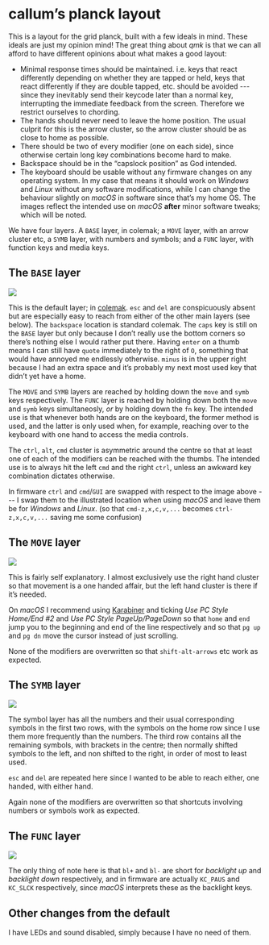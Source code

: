 # callum’s planck layout

This is a layout for the grid planck, built with a few ideals in mind. These ideals are just my opinion mind! The great thing about *qmk* is that we can all afford to have different opinions about what makes a good layout:

- Minimal response times should be maintained. i.e. keys that react differently depending on whether they are tapped or held, keys that react differently if they are double tapped, etc. should be avoided --- since they inevitably send their keycode later than a normal key, interrupting the immediate feedback from the screen. Therefore we restrict ourselves to chording.
- The hands should never need to leave the home position. The usual culprit for this is the arrow cluster, so the arrow cluster should be as close to home as possible.
- There should be two of every modifier (one on each side), since otherwise certain long key combinations become hard to make.
- Backspace should be in the “capslock position” as God intended.
- The keyboard should be usable without any firmware changes on any operating system. In my case that means it should work on *Windows* and *Linux* without any software modifications, while I can change the behaviour slightly on *macOS* in software since that’s my home OS. The images reflect the intended use on *macOS* **after** minor software tweaks; which will be noted.

We have four layers. A `BASE` layer, in colemak; a `MOVE` layer, with an arrow cluster etc, a `SYMB` layer, with numbers and symbols; and a `FUNC` layer, with function keys and media keys.

## The `BASE` layer
![](http://i.imgur.com/aEXOlWl.png)

This is the default layer; in [colemak](https://colemak.com). `esc` and `del` are conspicuously absent but are especially easy to reach from either of the other main layers (see below). The `backspace` location is standard colemak. The `caps` key is still on the `BASE` layer but only because I  don’t really use the bottom corners so there’s nothing else I would rather put there. Having `enter` on a thumb means I can still have `quote` immediately to the right of `O`, something that would have annoyed me endlessly otherwise. `minus` is in the upper right because I had an extra space and it’s probably my next most used key that didn’t yet have a home.

The `MOVE` and `SYMB` layers are reached by holding down the `move` and `symb` keys respectively. The `FUNC` layer is reached by holding down both the `move` and `symb` keys simultaneosly, *or* by holding down the `fn` key. The intended use is that whenever both hands are on the keyboard, the former method is used, and the latter is only used when, for example, reaching over to the keyboard with one hand to access the media controls. 

The `ctrl`, `alt`, `cmd` cluster is asymmetric around the centre so that at least one of each of the modifiers can be reached with the thumbs. The intended use is to always hit the left `cmd` and the right `ctrl`, unless an awkward key combination dictates otherwise.

In firmware `ctrl` and `cmd`/`GUI` are swapped with respect to the image above --- I swap them to the illustrated location when using *macOS* and leave them be for *Windows* and *Linux*. (so that `cmd-z,x,c,v,...` becomes `ctrl-z,x,c,v,...` saving me some confusion)

## The `MOVE` layer
![](http://i.imgur.com/KXRSuHT.png)

This is fairly self explanatory. I almost exclusively use the right hand cluster so that movement is a one handed affair, but the left hand cluster is there if it’s needed.

On *macOS* I recommend using [Karabiner](https://pqrs.org/osx/karabiner/) and ticking *Use PC Style Home/End #2* and *Use PC Style PageUp/PageDown* so that `home` and `end` jump you to the beginning and end of the line respectively and so that `pg up` and `pg dn` move the cursor instead of just scrolling.

None of the modifiers are overwritten so that `shift-alt-arrows` etc work as expected.

## The `SYMB` layer
![](http://i.imgur.com/iuU144Y.png)

The symbol layer has all the numbers and their usual corresponding symbols in the first two rows, with the symbols on the home row since I use them more frequently than the numbers. The third row contains all the remaining symbols, with brackets in the centre; then normally shifted symbols to the left, and non shifted to the right, in order of most to least used.

`esc` and `del` are repeated here since I wanted to be able to reach either, one handed, with either hand.

Again none of the modifiers are overwritten so that shortcuts involving numbers or symbols work as expected.

## The `FUNC` layer
![](http://i.imgur.com/skxRZiH.png)

The only thing of note here is that `bl+` and `bl-` are short for *backlight up* and *backlight down* respectively, and in firmware are actually `KC_PAUS` and `KC_SLCK` respectively, since *macOS* interprets these as the backlight keys.

## Other changes from the default
I have LEDs and sound disabled, simply because I have no need of them.